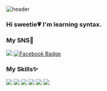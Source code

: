 ![header](https://capsule-render.vercel.app/api?type=Wave&color=99ccff&height=180&section=header&text=Beak%Jimin&fontColor=000000&fontSize=50)
### Hi sweetie💗 I'm learning syntax.<br>

### My SNS🎨
<a href="mailto:s2104@e-mirim.hs.kr" target="_blank"> <a href="https://www.instagram.com/qiwisil_db/" target="_blank"><img src="https://img.shields.io/badge/instagram-E4405F?style=flat-square&logo=instagram&logoColor=white"></a>  [![Facebook Badge](https://img.shields.io/badge/facebook-1877f2?style=flat-square&logo=facebook&logoColor=white&link=https://www.facebook.com/qiwisil/)](https://www.facebook.com/qiwisil/)

### My Skills✨
<img src="https://img.shields.io/badge/JAVA-007396?style=flat-square&logo=java&logoColor=white"> <img src="https://img.shields.io/badge/c-%2300599C.svg?style=flat-square&logo=c&logoColor=white"> <img src="https://img.shields.io/badge/HTML5-E34F26?style=flat-square&logo=HTML5&logoColor=white" /> <img src="https://img.shields.io/badge/css-1572B6?style=flat-square&logo=css3&logoColor=white=white" /> <img src="https://img.shields.io/badge/-Python-000000?style=flat-square&logo=Python&logoColor=rgb(33, 143, 132)"> <img src="https://img.shields.io/badge/MySQL-4479A1?style=flat-square&logo=MySQL&logoColor=white"/></a>
